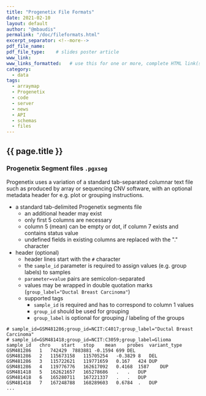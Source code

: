 ```yaml
---
title: "Progenetix File Formats"
date: 2021-02-10
layout: default
author: "@mbaudis"
permalink: "/doc/fileformats.html"
excerpt_separator: <!--more-->
pdf_file_name:
pdf_file_type:    # slides poster article
www_link:
www_links_formatted:   # use this for one or more, complete HTML link(s) with label '<a href="http://" target="_blank">...</a>'
category:
  - data
tags:
  - arraymap
  - Progenetix
  - code
  - server
  - news
  - API
  - schemas
  - files
---
```


## {{ page.title }}

### Progenetix Segment files `.pgxseg`

Progenetix uses a variation of a standard tab-separated columnar text file such as produced by array or sequencing CNV software, with an optional metadata header for e.g. plot or grouping instructions.

<!--more-->

* a standard tab-delimited Progenetix segments file
  - an additional header may exist
  - only first 5 columns are necessary
  - column 5 (mean) can be empty or dot, if column 7 exists and contains status value
  - undefined fields in existing columns are replaced with the "." character
* header (optional)
  - header lines start with the `#` character
  - the `sample_id` parameter is required to assign values (e.g. group labels) to samples
  - `parameter=value` pairs are semicolon-separated
  - values may be wrapped in double quotation marks (`group_label="Ductal Breast Carcinoma"`)
  - supported tags
    * `sample_id` is required and has to correspond to column 1 values
    * `group_id` should be used for grouping
    * `group_label` is optional for grouping / labeling of the groups

```
# sample_id=GSM481286;group_id=NCIT:C4017;group_label="Ductal Breast Carcinoma"
# sample_id=GSM481418;group_id=NCIT:C3059;group_label=Glioma
sample_id	chro	start	stop	mean	probes	variant_type
GSM481286	1	742429	7883881	-0.1594	699	DEL
GSM481286	2	115673158	115705254	-0.3829	8	DEL
GSM481286	3	115722621	119771659	0.167	424	DUP
GSM481286	4	119776776	162617092	0.4168	1587	DUP
GSM481418	5	162621657	165278686	.	.	DUP
GSM481418	6	165280711	167221337	.	.	DUP
GSM481418	7	167248788	168289603	0.6784	.	DUP
...
```
